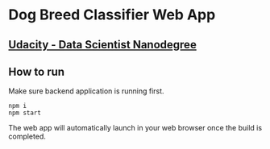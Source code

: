 # Dog Breed Classifier Web App
## [Udacity - Data Scientist Nanodegree](https://www.udacity.com/course/data-scientist-nanodegree--nd025)

## How to run

Make sure backend application is running first.

```shell
npm i
npm start
```

The web app will automatically launch in your web browser once the build is
completed.
